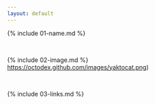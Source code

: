 ```yaml
---
layout: default
---
```


{% include 01-name.md %}

<br>

{% include 02-image.md %}
https://octodex.github.com/images/yaktocat.png)

<br>

{% include 03-links.md %}

